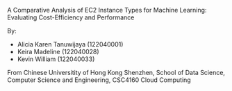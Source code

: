 A Comparative Analysis of EC2 Instance Types for Machine Learning: Evaluating Cost-Efficiency and Performance

By:
- Alicia Karen Tanuwijaya (122040001)
- Keira Madeline (122040028)
- Kevin William (122040033)


From Chinese Universitity of Hong Kong Shenzhen, School of Data Science, Computer Science and Engineering, CSC4160 Cloud Computing
